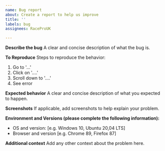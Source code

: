 ```yaml
---
name: Bug report
about: Create a report to help us improve
title: ''
labels: bug
assignees: RaceProUK

---
```


**Describe the bug**
A clear and concise description of what the bug is.

**To Reproduce**
Steps to reproduce the behavior:
1. Go to '...'
2. Click on '....'
3. Scroll down to '....'
4. See error

**Expected behavior**
A clear and concise description of what you expected to happen.

**Screenshots**
If applicable, add screenshots to help explain your problem.

**Environment and Versions (please complete the following information):**
 - OS and version: [e.g. Windows 10, Ubuntu 20,04 LTS]
 - Browser and version [e.g. Chrome 89, Firefox 87]

**Additional context**
Add any other context about the problem here.
